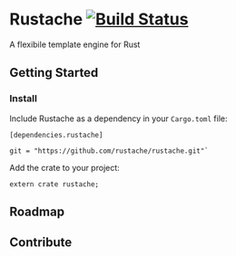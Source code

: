 # Rustache [![Build Status](https://travis-ci.org/rustache/rustache.svg?branch=master)](https://travis-ci.org/rustache/rustache)
A flexibile template engine for Rust
 
## Getting Started ##

### Install ###
  Include Rustache as a dependency in your `Cargo.toml` file:
  
    [dependencies.rustache]
  
    git = "https://github.com/rustache/rustache.git"`
  
    
  Add the crate to your project:
  
    extern crate rustache;
    

## Roadmap ##


## Contribute ##
